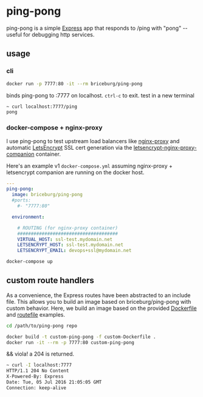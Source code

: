 # ping-pong

ping-pong is a simple [Express](http://expressjs.com/) app that
responds to /ping with "pong" -- useful for debugging http services.

## usage

### cli

```sh
docker run -p 7777:80 -it --rm briceburg/ping-pong
```

binds ping-pong to :7777 on localhost. `ctrl-c` to exit. test in a new terminal

```sh
~ curl localhost:7777/ping
pong
```

### docker-compose + nginx-proxy

I use ping-pong to test upstream load balancers like
[nginx-proxy](https://github.com/jwilder/nginx-proxy) and automatic [LetsEncrypt](https://letsencrypt.org/)
SSL cert generation via the [letsencrypt-nginx-proxy-companion](https://github.com/JrCs/docker-letsencrypt-nginx-proxy-companion) container.

Here's an example v1 `docker-compose.yml` assuming nginx-proxy + letsencrypt companion are running on the docker host.

```yml
---
ping-pong:
  image: briceburg/ping-pong
  #ports:
    #- "7777:80"

  environment:

    # ROUTING (for nginx-proxy container)
    #####################################
    VIRTUAL_HOST: ssl-test.mydomain.net
    LETSENCRYPT_HOST: ssl-test.mydomain.net
    LETSENCRYPT_EMAIL: devops+ssl@mydomain.net
```

```sh
docker-compose up
```

## custom route handlers

As a convenience, the Express routes have been abstracted to an include file.
This allows you to build an image based on briceburg/ping-pong with custom
behavior. Here, we build an image based
on the provided [Dockerfile](custom-Dockerfile) and [routefile](custom-routes.js) examples.

```sh
cd /path/to/ping-pong repo

docker build -t custom-ping-pong -f custom-Dockerfile .
docker run -it --rm -p 7777:80 custom-ping-pong
```

&& viola! a 204 is returned.

```sh
~ curl -I localhost:7777
HTTP/1.1 204 No Content
X-Powered-By: Express
Date: Tue, 05 Jul 2016 21:05:05 GMT
Connection: keep-alive
```
